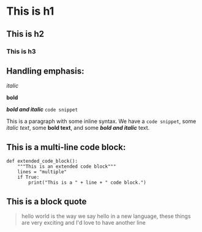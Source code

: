 <!-- comment -->

<!-- 
Multi
Line
Comment -->

# This is h1
## This is h2
### This is h3

## Handling emphasis:

*italic*

**bold**

***bold and italic***
`code snippet`

This is a paragraph with some inline syntax.  We have a `code snippet`, some *italic text*, some **bold text**, and some ***bold and italic*** text.

## This is a multi-line code block:

```
def extended_code_block():
	"""This is an extended code block"""
	lines = "multiple"
	if True:
	    print("This is a " + line + " code block.")
```

## This is a block quote

> hello world is the way we say hello in a new language, these things are very exciting and I'd love to have another line